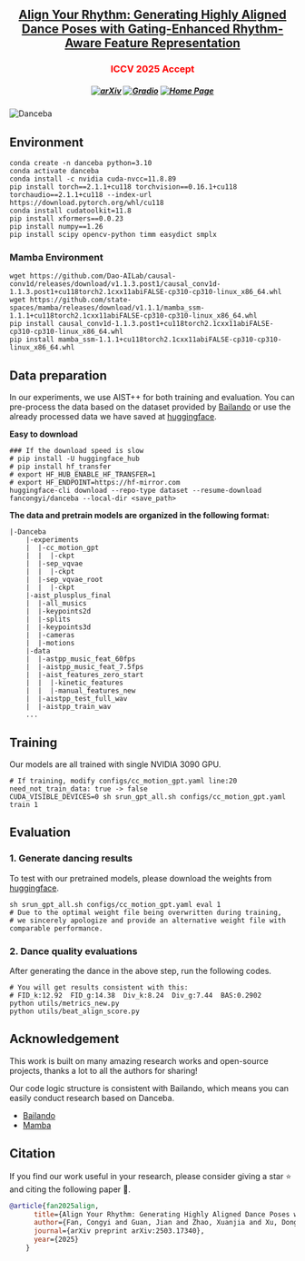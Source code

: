 <h2 align="center"> <a href="https://arxiv.org/abs/2503.17340">Align Your Rhythm: Generating Highly Aligned Dance Poses with Gating-Enhanced  <a href="https://arxiv.org/abs/2503.17340"> Rhythm-Aware Feature Representation </a>

<h3 align="center">
  <font color="red"><b> ICCV 2025 Accept </b></font>
</h3>


<h5 align="center">

[![arXiv](https://img.shields.io/badge/Arxiv-2503.17340-b31b1b.svg?logo=arXiv)](https://arxiv.org/abs/2503.17340) [![Gradio](https://img.shields.io/badge/%F0%9F%A4%97%20Hugging%20Face-Spaces-blue)](https://huggingface.co/datasets/fancongyi/danceba) 
[![Home Page](https://img.shields.io/badge/Project-Website-green.svg)](https://danceba.github.io/)
</h5>



![Danceba](assets/pipeline1.png "Pipeline")



## Environment

```
conda create -n danceba python=3.10
conda activate danceba
conda install -c nvidia cuda-nvcc=11.8.89
pip install torch==2.1.1+cu118 torchvision==0.16.1+cu118 torchaudio==2.1.1+cu118 --index-url https://download.pytorch.org/whl/cu118
conda install cudatoolkit=11.8
pip install xformers==0.0.23
pip install numpy==1.26
pip install scipy opencv-python timm easydict smplx
```

### Mamba Environment
```
wget https://github.com/Dao-AILab/causal-conv1d/releases/download/v1.1.3.post1/causal_conv1d-1.1.3.post1+cu118torch2.1cxx11abiFALSE-cp310-cp310-linux_x86_64.whl
wget https://github.com/state-spaces/mamba/releases/download/v1.1.1/mamba_ssm-1.1.1+cu118torch2.1cxx11abiFALSE-cp310-cp310-linux_x86_64.whl
pip install causal_conv1d-1.1.3.post1+cu118torch2.1cxx11abiFALSE-cp310-cp310-linux_x86_64.whl 
pip install mamba_ssm-1.1.1+cu118torch2.1cxx11abiFALSE-cp310-cp310-linux_x86_64.whl
```



## Data preparation

In our experiments, we use AIST++ for both training and evaluation. You can pre-process the data based on the dataset provided by [Bailando](https://github.com/lisiyao21/Bailando) or use the already processed data we have saved at [huggingface](https://huggingface.co/datasets/fancongyi/danceba).

**Easy to download**
```
### If the download speed is slow
# pip install -U huggingface_hub
# pip install hf_transfer
# export HF_HUB_ENABLE_HF_TRANSFER=1
# export HF_ENDPOINT=https://hf-mirror.com
huggingface-cli download --repo-type dataset --resume-download fancongyi/danceba --local-dir <save_path>
```

**The data and pretrain models are organized in the following format:**
```
|-Danceba
    |-experiments
    |  |-cc_motion_gpt
    |  |  |-ckpt
    |  |-sep_vqvae
    |  |  |-ckpt
    |  |-sep_vqvae_root
    |  |  |-ckpt
    |-aist_plusplus_final
    |  |-all_musics
    |  |-keypoints2d
    |  |-splits
    |  |-keypoints3d
    |  |-cameras
    |  |-motions
    |-data
    |  |-astpp_music_feat_60fps
    |  |-aistpp_music_feat_7.5fps
    |  |-aist_features_zero_start
    |  |  |-kinetic_features
    |  |  |-manual_features_new
    |  |-aistpp_test_full_wav
    |  |-aistpp_train_wav
    ...
```


## Training

Our models are all trained with single NVIDIA 3090 GPU.

```
# If training, modify configs/cc_motion_gpt.yaml line:20 need_not_train_data: true -> false
CUDA_VISIBLE_DEVICES=0 sh srun_gpt_all.sh configs/cc_motion_gpt.yaml train 1
```

## Evaluation

### 1. Generate dancing results

To test with our pretrained models, please download the weights from [huggingface](https://huggingface.co/datasets/fancongyi/danceba).

```
sh srun_gpt_all.sh configs/cc_motion_gpt.yaml eval 1
# Due to the optimal weight file being overwritten during training,
# we sincerely apologize and provide an alternative weight file with comparable performance.
```

### 2. Dance quality evaluations

After generating the dance in the above step, run the following codes.

```
# You will get results consistent with this: 
# FID_k:12.92  FID_g:14.38  Div_k:8.24  Div_g:7.44  BAS:0.2902
python utils/metrics_new.py
python utils/beat_align_score.py
```



## Acknowledgement

This work is built on many amazing research works and open-source projects, thanks a lot to all the authors for sharing!

Our code logic structure is consistent with Bailando, which means you can easily conduct research based on Danceba.

- [Bailando](https://github.com/lisiyao21/Bailando)
- [Mamba](https://github.com/state-spaces/mamba)

## Citation
If you find our work useful in your research, please consider giving a star :star: and citing the following paper :pencil:.

```bibTeX
@article{fan2025align,
      title={Align Your Rhythm: Generating Highly Aligned Dance Poses with Gating-Enhanced Rhythm-Aware Feature Representation},
      author={Fan, Congyi and Guan, Jian and Zhao, Xuanjia and Xu, Dongli and Lin, Youtian and Ye, Tong and Feng, Pengming and Pan, Haiwei},
      journal={arXiv preprint arXiv:2503.17340},
      year={2025}
    }
```
